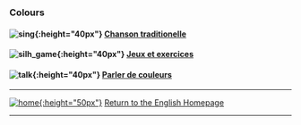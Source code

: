 ### Colours

#### ![sing](https://1blockatatime.github.io/English/images/sing.png){:height="40px"} [Chanson traditionelle](https://1blockatatime.github.io/English/FR/FR_Colours_B_song)
#### ![silh_game](https://1blockatatime.github.io/English/images/silh_game.jpg){:height="40px"} [Jeux et exercices](https://1blockatatime.github.io/English/FR/FR_Colours_B_g)
#### ![talk](https://1blockatatime.github.io/English/images/talk.png){:height="40px"} [Parler de couleurs](https://1blockatatime.github.io/English/FR/FR_Colours_B_ls)  

***
[![home](https://1blockatatime.github.io/English/images/home.png){:height="50px"}](https://1blockatatime.github.io/English) [Return to the English Homepage](https://1blockatatime.github.io/English)

***
